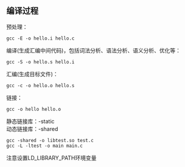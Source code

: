 ## 编译过程

预处理：
	
	gcc -E -o hello.i hello.c
	
编译(生成汇编中间代码)，包括词法分析、语法分析、语义分析、优化等：

	gcc -S -o hello.s hello.i
	
汇编(生成目标文件)：
	
	gcc -c -o hello.o hello.s
	
链接：

	gcc -o hello hello.o
	
静态链接库：-static  
动态链接库：-shared  
	
	gcc -shared -o libtest.so test.c
	gcc -L -ltest -o main main.c
	
注意设置LD\_LIBRARY\_PATH环境变量